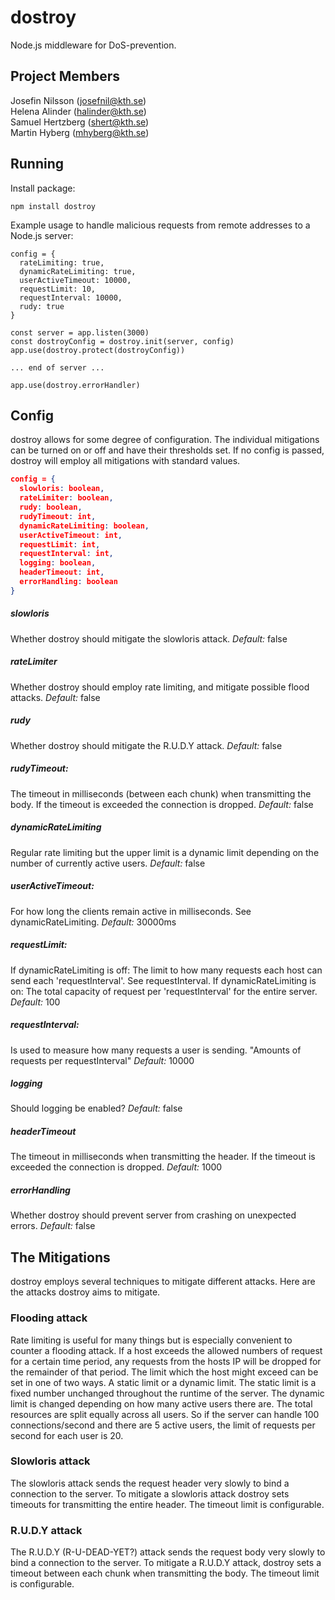 # dostroy
Node.js middleware for DoS-prevention.

## Project Members
Josefin Nilsson (josefnil@kth.se) <br>
Helena Alinder (halinder@kth.se) <br>
Samuel Hertzberg (shert@kth.se) <br>
Martin Hyberg (mhyberg@kth.se)

## Running
Install package:
```
npm install dostroy
```
Example usage to handle malicious requests from remote addresses to a Node.js server:
```
config = {
  rateLimiting: true,
  dynamicRateLimiting: true,
  userActiveTimeout: 10000,
  requestLimit: 10,
  requestInterval: 10000,
  rudy: true
}

const server = app.listen(3000)
const dostroyConfig = dostroy.init(server, config)
app.use(dostroy.protect(dostroyConfig))

... end of server ...

app.use(dostroy.errorHandler)

```
## Config
dostroy allows for some degree of configuration. The individual mitigations can be turned on or off and have their thresholds set. If no config is passed, dostroy will employ all mitigations with standard values.
```json
config = {
  slowloris: boolean,
  rateLimiter: boolean,
  rudy: boolean,
  rudyTimeout: int,
  dynamicRateLimiting: boolean,
  userActiveTimeout: int,
  requestLimit: int,
  requestInterval: int, 
  logging: boolean,
  headerTimeout: int,
  errorHandling: boolean
}
```
##### slowloris
Whether dostroy should mitigate the slowloris attack.
*Default:* false
##### rateLimiter
Whether dostroy should employ rate limiting, and mitigate possible flood attacks.
*Default:* false
##### rudy
Whether dostroy should mitigate the R.U.D.Y attack.
*Default:* false
##### rudyTimeout:
The timeout in milliseconds (between each chunk) when transmitting the body. If the timeout is exceeded the connection is dropped.
*Default:* false
##### dynamicRateLimiting
Regular rate limiting but the upper limit is a dynamic limit depending on the number of currently active users.
*Default:* false
##### userActiveTimeout:
For how long the clients remain active in milliseconds. See dynamicRateLimiting.
*Default:* 30000ms
##### requestLimit:
If dynamicRateLimiting is off:
The limit to how many requests each host can send each 'requestInterval'. See requestInterval.
If dynamicRateLimiting is on:
The total capacity of request per 'requestInterval' for the entire server.
*Default:* 100
##### requestInterval:
Is used to measure how many requests a user is sending. "Amounts of requests per requestInterval"
*Default:* 10000
##### logging
Should logging be enabled?
*Default:* false
##### headerTimeout
The timeout in milliseconds when transmitting the header. If the timeout is exceeded the connection is dropped.
*Default:* 1000
##### errorHandling
Whether dostroy should prevent server from crashing on unexpected errors.
*Default:* false

## The Mitigations
dostroy employs several techniques to mitigate different attacks. Here are the attacks dostroy aims to mitigate.
### Flooding attack
Rate limiting is useful for many things but is especially convenient to counter a flooding attack. If a host exceeds the allowed numbers of request for a certain time period, any requests from the hosts IP will be dropped for the remainder of that period. The limit which the host might exceed can be set in one of two ways. A static limit or a dynamic limit. The static limit is a fixed number unchanged throughout the runtime of the server. The dynamic limit is changed depending on how many active users there are. The total resources are split equally across all users. So if the server can handle 100 connections/second and there are 5 active users, the limit of requests per second for each user is 20.
### Slowloris attack
The slowloris attack sends the request header very slowly to bind a connection to the server.
To mitigate a slowloris attack dostroy sets timeouts for transmitting the entire header. The timeout limit is configurable.
### R.U.D.Y attack
The R.U.D.Y (R-U-DEAD-YET?) attack sends the request body very slowly to bind a connection to the server.
To mitigate a R.U.D.Y attack, dostroy sets a timeout between each chunk when transmitting the body. The timeout limit is configurable.

